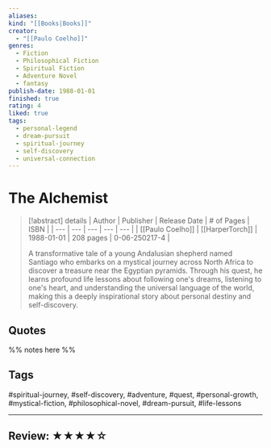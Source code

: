 ```yaml
---
aliases:
kind: "[[Books|Books]]"
creator:
  - "[[Paulo Coelho]]"
genres:
  - Fiction
  - Philosophical Fiction
  - Spiritual Fiction
  - Adventure Novel
  - fantasy
publish-date: 1988-01-01
finished: true
rating: 4
liked: true
tags:
  - personal-legend
  - dream-pursuit
  - spiritual-journey
  - self-discovery
  - universal-connection
---
```

# The Alchemist

> [!abstract] details
> | Author | Publisher | Release Date | # of Pages | ISBN |
> | --- | --- | --- | --- | --- |
> | [[Paulo Coelho]] | [[HarperTorch]] | 1988-01-01 | 208 pages | 0-06-250217-4 |
>
> A transformative tale of a young Andalusian shepherd named Santiago who embarks on a mystical journey across North Africa to discover a treasure near the Egyptian pyramids. Through his quest, he learns profound life lessons about following one's dreams, listening to one's heart, and understanding the universal language of the world, making this a deeply inspirational story about personal destiny and self-discovery.
>

## Quotes

%% notes here %%

## Tags

#spiritual-journey, #self-discovery, #adventure, #quest, #personal-growth, #mystical-fiction, #philosophical-novel, #dream-pursuit, #life-lessons

---

## Review: ★★★★☆
